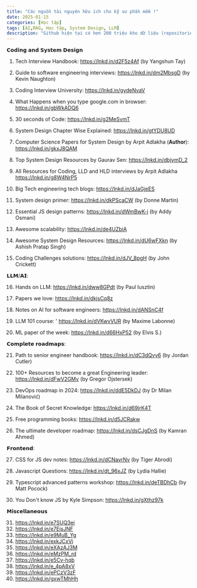 ```yaml
---
title: "Các nguồn tài nguyên hữu ích cho kỹ sư phần mềm !"
date: 2025-01-15
categories: [Học tập]
tags: [AI,RAG, Học tập, System Design, LLM]
description: "Github hiện tại có hơn 200 triệu kho dữ liệu (repositories) nhưng chỉ khoảng 5% trong số đó là hữu ích với các kỹ sư phần mềm. Dưới đây sẽ liệt kê 40 kho dữ liệu là hữu ích theo đánh giá cá nhân."
---
```

𝗖𝗼𝗱𝗶𝗻𝗴 𝗮𝗻𝗱 𝗦𝘆𝘀𝘁𝗲𝗺 𝗗𝗲𝘀𝗶𝗴𝗻

1. Tech Interview Handbook:
https://lnkd.in/d2F5z4Af (by Yangshun Tay)

2. Guide to software engineering interviews:
https://lnkd.in/dm2MbsgD (by Kevin Naughton)

3. Coding Interview University:
https://lnkd.in/gydeNvaV

4. What Happens when you type google.com in browser:
https://lnkd.in/gbWkADQ6

5. 30 seconds of Code:
https://lnkd.in/g2MeSvmT

6. System Design Chapter Wise Explained:
https://lnkd.in/gtYDU8UD

7. Computer Science Papers for System Design by Arpit Adlakha (𝐀𝐮𝐭𝐡𝐨𝐫):
https://lnkd.in/gkxJ8QAM

8. Top System Design Resources by Gaurav Sen:
https://lnkd.in/dbjymD_2

9. All Resources for Coding, LLD and HLD interviews by Arpit Adlakha
https://lnkd.in/g8W4NrP5

10. Big Tech engineering tech blogs:
https://lnkd.in/dJaGjeES

11. System design primer:
https://lnkd.in/dkPScaCW (by Donne Martin)

12. Essential JS design patterns:
https://lnkd.in/dWmBwK-i (by Addy Osmani)

13. Awesome scalability:
https://lnkd.in/de4UZbiA

14. Awesome System Design Resources:
https://lnkd.in/dU6wFXkn (by Ashish Pratap Singh)

15. Coding Challenges solutions:
https://lnkd.in/dJV_8pgH (by John Crickett)

𝗟𝗟𝗠/𝗔𝗜:

16. Hands on LLM:
https://lnkd.in/dww8GPdt (by Paul Iusztin)

17. Papers we love:
https://lnkd.in/dkjsCq8z

18. Notes on AI for software engineers:
https://lnkd.in/dANSnC4f

19. LLM 101 course: '
https://lnkd.in/dVKwvVUR (by Maxime Labonne)

20. ML paper of the week:
https://lnkd.in/d66HxP52 (by Elvis S.)

𝗖𝗼𝗺𝗽𝗹𝗲𝘁𝗲 𝗿𝗼𝗮𝗱𝗺𝗮𝗽𝘀:

21. Path to senior engineer handbook:
https://lnkd.in/dC3dQvy6 (by Jordan Cutler)

22. 100+ Resources to become a great Engineering leader: https://lnkd.in/dFwV2GMv (by Gregor Ojstersek)

23. DevOps roadmap in 2024:
https://lnkd.in/ddE5DkDJ (by Dr Milan Milanović)

24. The Book of Secret Knowledge:
https://lnkd.in/d69jrK4T

25. Free programming books:
https://lnkd.in/d5JCRakw

26. The ultimate developer roadmap:
https://lnkd.in/dsCJgDnS (by Kamran Ahmed)

𝗙𝗿𝗼𝗻𝘁𝗲𝗻𝗱:

27. CSS for JS dev notes:
https://lnkd.in/dCNavrNv (by Tiger Abrodi)

28. Javascript Questions:
https://lnkd.in/dt_96xJZ (by Lydia Hallie)

29. Typescript advanced patterns workshop:
https://lnkd.in/deTBDhCb (by Matt Pocock)

30. You Don't know JS by Kyle Simpson:
https://lnkd.in/gXthz97k

𝗠𝗶𝘀𝗰𝗲𝗹𝗹𝗮𝗻𝗲𝗼𝘂𝘀

31) https://lnkd.in/e7SUQ3ei <br/>
32) https://lnkd.in/e7EjsJNF <br/>
33) https://lnkd.in/e9MuB_Yg <br/>
34) https://lnkd.in/exkJCxVi <br/>
35) https://lnkd.in/eXAzAJ3M <br/>
36) https://lnkd.in/eMzPM_rd <br/>
37) https://lnkd.in/e5Cv-hqb <br/>
38) https://lnkd.in/e_4pA8xV <br/>
39) https://lnkd.in/ePCzV3zF <br/>
40) https://lnkd.in/gxwTMhHh
